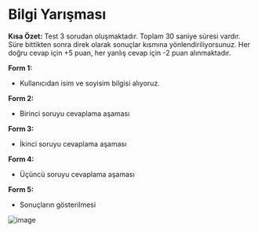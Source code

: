 # Bilgi Yarışması

**Kısa Özet:** Test 3 sorudan oluşmaktadır. Toplam 30 saniye süresi vardır. Süre bittikten sonra direk olarak sonuçlar kısmına yönlendiriliyorsunuz. 
Her doğru cevap için +5 puan, her yanlış cevap için -2 puan alınmaktadır.


**Form 1:**
- Kullanıcıdan isim ve soyisim bilgisi alıyoruz.

**Form 2:**
- Birinci soruyu cevaplama aşaması

**Form 3:**
- İkinci soruyu cevaplama aşaması 

**Form 4:** 
- Üçüncü soruyu cevaplama aşaması


**Form 5:**
- Sonuçların gösterilmesi 




![image](https://user-images.githubusercontent.com/82734214/116879769-bda0ca00-ac29-11eb-8af5-9cc33d06bd87.png)
